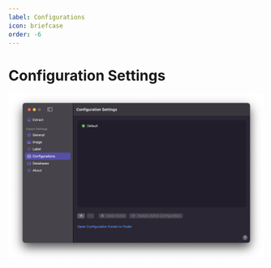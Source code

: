 ```yaml
---
label: Configurations
icon: briefcase
order: -6
---
```

# Configuration Settings

![Configuration Settings](/assets/md-configuration-settings.png)